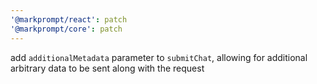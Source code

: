 ```yaml
---
'@markprompt/react': patch
'@markprompt/core': patch
---
```


add `additionalMetadata` parameter to `submitChat`, allowing for additional arbitrary data to be sent along with the request

